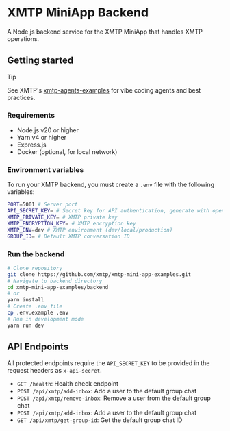 # XMTP MiniApp Backend

A Node.js backend service for the XMTP MiniApp that handles XMTP operations.

## Getting started

> [!TIP]
> See XMTP's [xmtp-agents-examples](https://github.com/xmtp/xmtp-agents-examples) for vibe coding agents and best practices.

### Requirements

- Node.js v20 or higher
- Yarn v4 or higher
- Express.js
- Docker (optional, for local network)

### Environment variables

To run your XMTP backend, you must create a `.env` file with the following
variables:

```bash
PORT=5001 # Server port
API_SECRET_KEY= # Secret key for API authentication, generate with openssl rand -base64 32
XMTP_PRIVATE_KEY= # XMTP private key
XMTP_ENCRYPTION_KEY= # XMTP encryption key
XMTP_ENV=dev # XMTP environment (dev/local/production)
GROUP_ID= # Default XMTP conversation ID
```

### Run the backend

```bash
# Clone repository
git clone https://github.com/xmtp/xmtp-mini-app-examples.git
# Navigate to backend directory
cd xmtp-mini-app-examples/backend
# or
yarn install
# Create .env file
cp .env.example .env
# Run in development mode
yarn run dev
```

## API Endpoints

All protected endpoints require the `API_SECRET_KEY` to be provided in the request headers as `x-api-secret`.

- `GET /health`: Health check endpoint
- `POST /api/xmtp/add-inbox`: Add a user to the default group chat
- `POST /api/xmtp/remove-inbox`: Remove a user from the default group chat
- `POST /api/xmtp/add-inbox`: Add a user to the default group chat
- `GET /api/xmtp/get-group-id`: Get the default group chat ID